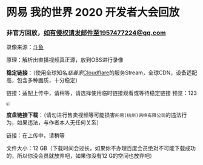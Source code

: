 # 网易 我的世界 2020 开发者大会回放

### 非官方回放，如有侵权请发邮件至1957477224@qq.com

录像来源：[斗鱼](https://www.douyu.com/)

原理：解析出直播视频真正源，放到OBS进行录像



**稳定链接**：（使用全球知名*慈善家*[Cloudflare](cloudflare.com)的服务Stream，全球CDN，设备适配高，包含多种画质，十分稳定）

链接：适配上传中，请稍等，请选择使用临时链接观看或等待稳定链接
预览：123
<iframe
  src="https://iframe.videodelivery.net/9e111be19fc0aeb312902aad92055e5e"
  style="border: none;"
  height="10"
  width="10"
  allow="accelerometer; gyroscope; autoplay; encrypted-media; picture-in-picture;"
  allowfullscreen="true"
  autoplay="true"
></iframe>

**度盘链接下载**：（请勿进行售卖视频等可能损害`网易(杭州)网络有限公司`的违法行为，如果违法，与作者本人无任何关系）

链接：在上传中，请稍等

文件大小：12 GB（下载时间会过长，如果你不办理百度会员绝对不可能下载成功的，所以你没会员就放弃吧，如果你没有12 G的空间也放弃吧）
